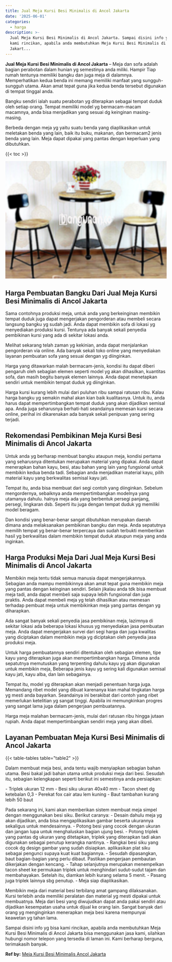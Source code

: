 ```yaml
---
title: Jual Meja Kursi Besi Minimalis di Ancol Jakarta
date: '2025-06-01'
categories:
  - harga
description: >-
  Jual Meja Kursi Besi Minimalis di Ancol Jakarta. Sampai disini info yg bisa
  kami rincikan, apabila anda membutuhkan Meja Kursi Besi Minimalis di Ancol
  Jakart...
---
```


**Jual Meja Kursi Besi Minimalis di Ancol Jakarta** – Meja dan sofa adalah bagian perabotan dalam hunian yg semestinya anda miliki. Hampir Tiap rumah tentunya memiliki bangku dan juga meja di dalamnya. Memperhatikan kedua benda ini memang memiliki manfaat yang sungguh-sungguh utama. Akan amat tepat guna jika kedua benda tersebut digunakan di tempat tinggal anda.

Bangku sendiri ialah suatu perabotan yg diterapkan sebagai tempat duduk oleh setiap orang. Tempat memiliki model yg bermacam-macam macamnya, anda bisa menjadikan yang sesuai dg keinginan masing-masing.

Berbeda dengan meja yg yaitu suatu benda yang diaplikasikan untuk meletakan benda yang lain, baik itu buku, makanan, dan bermacam2 jenis benda yang lain. Meja dapat dipakai yang pantas dengan keperluan yang dibutuhkan.

{{< toc >}}

![Jual Meja Kursi Besi Minimalis di Ancol Jakarta](/images/jual-meja-besi-murah05.png)

## Harga Pembuatan Bangku Dari Jual Meja Kursi Besi Minimalis di Ancol Jakarta

Sama contohnya produksi meja, untuk anda yang berkeinginan membikin tempat duduk juga dapat mengerjakan pengorderan atau membeli secara langsung bangku yg sudah jadi. Anda dapat membikin sofa di lokasi yg menyediakan produksi kursi. Tentunya ada banyak sekali penyedia pembikinan kursi yang ada di sekitar lokasi anda.

Melihat sekarang telah zaman yg kekinian, anda dapat menjalankan pengorderan via online. Ada banyak sekali toko online yang menyediakan layanan pembuatan sofa yang sesuai dengan yg diinginkan.

Harga yang ditawarkan malah bermacam-jenis, kondisi itu dapat diberi pengaruh oleh sebagian elemen seperti model yg akan dihasilkan, kuantitas sofa, dan masih begitu banyak elemen lainnya. Anda dapat menetapkan sendiri untuk membikin tempat duduk yg diinginkan.

Harga kursi kurang lebih mulai dari puluhan ribu sampai ratusan ribu. Kalau harga bangku yg semakin mahal akan kian baik kualitasnya. Untuk itu, anda harus dapat mempertimbangkan tempat duduk yang akan dijadikan semisal apa. Anda juga seharusnya berhati-hati seandainya memesan kursi secara online, perihal ini dikarenakan ada banyak sekali penipuan yang sering terjadi.

## Rekomendasi Pembikinan Meja Kursi Besi Minimalis di Ancol Jakarta

Untuk anda yg berharap membuat bangku ataupun meja, kondisi pertama yang seharusnya ditentukan merupakan material yang dipakai. Anda dapat menerapkan bahan kayu, besi, atau bahan yang lain yang fungsional untuk membikin kedua benda tadi. Sebagian anda menjadikan material kayu, pilih material kayu yang berkwalitas semisal kayu jati.

Tempat itu, anda bisa membuat dari segi contoh yang diinginkan. Sebelum mengordernya, sebaiknya anda mempertimbangkan modelnya yang utamanya dahulu. halnya meja ada yang berbentuk persegi panjang, persegi, lingkaran dsb. Seperti itu juga dengan tempat duduk yg memiliki model beragam.

Dan kondisi yang benar-benar sangat dibutuhkan merupakan daerah dimana anda melaksanakan pembikinan bangku dan meja. Anda sepatutnya memilih tempat yg benar-benar terpercaya dan sudah terbukti memberikan hasil yg berkwalitas dalam membikin tempat duduk ataupun meja yang anda inginkan.

## Harga Produksi Meja Dari Jual Meja Kursi Besi Minimalis di Ancol Jakarta

Membikin meja tentu tidak semua manusia dapat mengerjakannya. Sebagian anda mampu membikinnya akan amat tepat guna membikin meja yang pantas dengan keinginan sendiri. Selain jikalau anda tdk bisa membuat meja tadi, anda dapat membeli saja supaya lebih fungsional dan juga praktis. Anda dapat membeli meja yg telah dihasilkan atau memesan terhadap pembuat meja untuk membikinkan meja yang pantas dengan yg diharapkan.

Ada sangat banyak sekali penyedia jasa pembikinan meja, lazimnya di sekitar lokasi ada beberapa lokasi khusus yg menyediakan jasa pembuatan meja. Anda dapat mengerjakan survei dari segi harga dan juga kwalitas yang diciptakan dalam membikin meja yg diciptakan oleh penyedia jasa produksi meja.

Untuk harga pembuatannya sendiri ditentukan oleh sebagian elemen, tipe kayu yang diterapkan juga akan mempertimbangkan harga. Dimana anda sepatutnya memutuskan yang terpenting dahulu kayu yg akan digunakan untuk membikin meja, Beberapa jenis kayu yg sering kali digunakan semisal kayu jati, kayu alba, dan lain sebagainya.

Tempat itu, model yg diterapkan akan menjadi penentuan harga juga. Memandang ribet model yang dibuat karenanya kian mahal tingkatan harga yg mesti anda bayarkan. Seandainya ini berakibat dari contoh yang ribet memerlukan ketelitian yg sangat tinggi. Apabila ini memungkinkan progres yang sangat lama juga dalam pengerjaan pembuatannya.

Harga meja malahan bermacam-jenis, mulai dari ratusan ribu hingga jutaan rupiah. Anda dapat mempertimbangkan sendiri meja yang akan dibeli.

## Layanan Pembuatan Meja Kursi Besi Minimalis di Ancol Jakarta

{{< table-tables table="table2" >}}

Dalam membuat meja besi, anda tentu wajib menyiapkan sebagian bahan utama. Besi bakal jadi bahan utama untuk produksi meja dari besi. Sesudah itu, sebagian kelengkapan seperti berikut ini semestinya anda persiapkan:

\- Triplek ukuran 12 mm - Besi siku ukuran 40x40 mm - Tacon sheet dg ketebalan 0,3 - Perekat fox cair atau lem kuning - Baut tambahan kurang lebih 50 baut

Pada sekarang ini, kami akan memberikan sistem membuat meja simpel dengan menggunakan besi siku. Berikut caranya: - Desain dahulu meja yg akan dijadikan, anda bisa mengaplikasikan gambar beserta ukurannya sekaligus untuk mendesainnya. - Potong besi yang cocok dengan ukuran dan jangan lupa untuk menghaluskan bagian ujung besi. - Potong triplek yang pantas dg ukuran yang ditetapkan, triplek yang diterapkan tadi akan digunakan sebagai penutup kerangka nantinya. - Rangkai besi siku yang cocok dg design gambar yang sudah disiapkan. aplikasikan plat siku sebagai pengunci supaya kuat kuat bagiannya. - Sesudah dipasangkan, baut bagian-bagian yang perlu dibaut. Pastikan pengerjaan pembautan dikerjakan dengan kencang. - Tahap selanjutnya merupakan menempelkan tacon sheet ke permukaan triplek untuk menghindari sudut-sudut tajam dan membahayakan. Setelah itu, diamkan lebih kurang selama 5 menit. - Pasang juga triplek lainnya sbg penutup. - Meja siap diaplikasikan.

Membikin meja dari material besi terbilang amat gampang dilaksanakan. Kursi terlebih anda memiliki peralatan dan material yg mesti dipakai untuk membuatnya. Meja dari besi yang diwujudkan dapat anda pakai sendiri atau dijadikan kesempatan usaha untuk dijual ke orang lain. Sangat banyak dari orang yg menginginkan menerapkan meja besi karena mempunyai keawetan yg tahan lama.

Sampai disini info yg bisa kami rincikan, apabila anda membutuhkan Meja Kursi Besi Minimalis di Ancol Jakarta bisa menggunakan jasa kami, silahkan hubungi nomor telepon yang tersedia di laman ini. Kami berharap berguna, terimakasih banyak.

**Ref by:** [Meja Kursi Besi Minimalis Ancol Jakarta](https://id.wikipedia.org/wiki/Meja)
